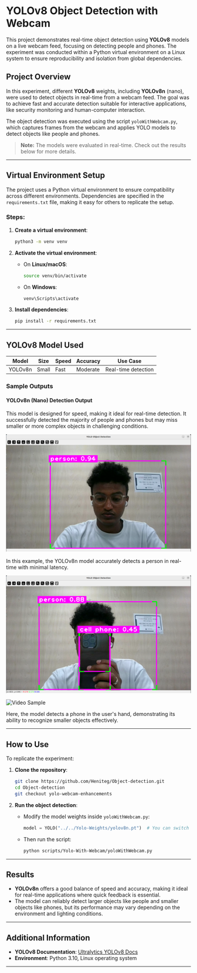 # YOLOv8 Object Detection with Webcam

This project demonstrates real-time object detection using **YOLOv8** models on a live webcam feed, focusing on detecting people and phones. The experiment was conducted within a Python virtual environment on a Linux system to ensure reproducibility and isolation from global dependencies.

## Project Overview

In this experiment, different **YOLOv8** weights, including **YOLOv8n** (nano), were used to detect objects in real-time from a webcam feed. The goal was to achieve fast and accurate detection suitable for interactive applications, like security monitoring and human-computer interaction.

The object detection was executed using the script `yoloWithWebcam.py`, which captures frames from the webcam and applies YOLO models to detect objects like people and phones.

> **Note:** The models were evaluated in real-time. Check out the results below for more details.

---

## Virtual Environment Setup

The project uses a Python virtual environment to ensure compatibility across different environments. Dependencies are specified in the `requirements.txt` file, making it easy for others to replicate the setup.

### Steps:
1. **Create a virtual environment**:
    ```bash
    python3 -m venv venv
    ```

2. **Activate the virtual environment**:
    - On **Linux/macOS**:
        ```bash
        source venv/bin/activate
        ```
    - On **Windows**:
        ```bash
        venv\Scripts\activate
        ```

3. **Install dependencies**:
    ```bash
    pip install -r requirements.txt
    ```

---

## YOLOv8 Model Used

| Model     | Size  | Speed | Accuracy | Use Case              |
| --------- | ----- | ----- | -------- | --------------------- |
| YOLOv8n   | Small | Fast  | Moderate | Real-time detection   |

### Sample Outputs

#### **YOLOv8n (Nano) Detection Output**
This model is designed for speed, making it ideal for real-time detection. It successfully detected the majority of people and phones but may miss smaller or more complex objects in challenging conditions.

![YOLOv8n Person Detection Output](https://github.com/Heniteg/Object-detection/blob/yolo-webcam-enhancements/scripts/Yolo-With-Webcam/photos-and-videos/person-detection-with-webcam.png)

In this example, the YOLOv8n model accurately detects a person in real-time with minimal latency.

![YOLOv8n Phone Detection Output](https://github.com/Heniteg/Object-detection/blob/yolo-webcam-enhancements/scripts/Yolo-With-Webcam/photos-and-videos/phone-detection-with-webcam.png)

![Video Sample](https://github.com/Heniteg/Object-detection/blob/yolo-webcam-enhancements/scripts/Yolo-With-Webcam/photos-and-videos/yolo-object-detection-using-webc.gif)

Here, the model detects a phone in the user's hand, demonstrating its ability to recognize smaller objects effectively.

---

## How to Use

To replicate the experiment:

1. **Clone the repository**:
    ```bash
    git clone https://github.com/Heniteg/Object-detection.git
    cd Object-detection
    git checkout yolo-webcam-enhancements
    ```

4. **Run the object detection**:
    - Modify the model weights inside `yoloWithWebcam.py`:
        ```python
        model = YOLO("../../Yolo-Weights/yolov8n.pt")  # You can switch to other YOLOv8 weights if available
        ```

    - Then run the script:
        ```bash
        python scripts/Yolo-With-Webcam/yoloWithWebcam.py
        ```

---

## Results

- **YOLOv8n** offers a good balance of speed and accuracy, making it ideal for real-time applications where quick feedback is essential.
- The model can reliably detect larger objects like people and smaller objects like phones, but its performance may vary depending on the environment and lighting conditions.

---

## Additional Information

- **YOLOv8 Documentation**: [Ultralytics YOLOv8 Docs](https://docs.ultralytics.com/)
- **Environment**: Python 3.10, Linux operating system

---
